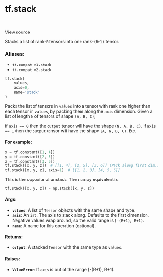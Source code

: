 <div itemscope itemtype="http://developers.google.com/ReferenceObject">
<meta itemprop="name" content="tf.stack" />
<meta itemprop="path" content="Stable" />
</div>

# tf.stack

<!-- Insert buttons -->

<table class="tfo-notebook-buttons tfo-api" align="left">
</table>

<a target="_blank" href="/code/stable/tensorflow/python/ops/array_ops.py">View source</a>



<!-- Start diff -->
Stacks a list of rank-`R` tensors into one rank-`(R+1)` tensor.

### Aliases:

* `tf.compat.v1.stack`
* `tf.compat.v2.stack`


``` python
tf.stack(
    values,
    axis=0,
    name='stack'
)
```



<!-- Placeholder for "Used in" -->

Packs the list of tensors in `values` into a tensor with rank one higher than
each tensor in `values`, by packing them along the `axis` dimension.
Given a list of length `N` of tensors of shape `(A, B, C)`;

if `axis == 0` then the `output` tensor will have the shape `(N, A, B, C)`.
if `axis == 1` then the `output` tensor will have the shape `(A, N, B, C)`.
Etc.

#### For example:



```python
x = tf.constant([1, 4])
y = tf.constant([2, 5])
z = tf.constant([3, 6])
tf.stack([x, y, z])  # [[1, 4], [2, 5], [3, 6]] (Pack along first dim.)
tf.stack([x, y, z], axis=1)  # [[1, 2, 3], [4, 5, 6]]
```

This is the opposite of unstack.  The numpy equivalent is

```python
tf.stack([x, y, z]) = np.stack([x, y, z])
```

#### Args:


* <b>`values`</b>: A list of `Tensor` objects with the same shape and type.
* <b>`axis`</b>: An `int`. The axis to stack along. Defaults to the first dimension.
  Negative values wrap around, so the valid range is `[-(R+1), R+1)`.
* <b>`name`</b>: A name for this operation (optional).


#### Returns:


* <b>`output`</b>: A stacked `Tensor` with the same type as `values`.


#### Raises:


* <b>`ValueError`</b>: If `axis` is out of the range [-(R+1), R+1).